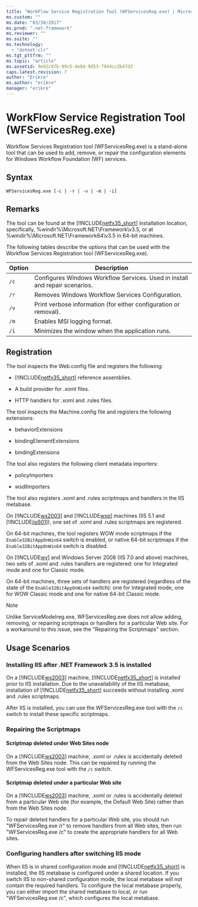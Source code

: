 ```yaml
---
title: "WorkFlow Service Registration Tool (WFServicesReg.exe) | Microsoft Docs"
ms.custom: ""
ms.date: "03/30/2017"
ms.prod: ".net-framework"
ms.reviewer: ""
ms.suite: ""
ms.technology: 
  - "dotnet-clr"
ms.tgt_pltfrm: ""
ms.topic: "article"
ms.assetid: 9e92c87b-99c5-4e8d-9d53-7944cc2b47d3
caps.latest.revision: 7
author: "Erikre"
ms.author: "erikre"
manager: "erikre"
---
```

# WorkFlow Service Registration Tool (WFServicesReg.exe)
Workflow Services Registration tool (WFServicesReg.exe) is a stand-alone tool that can be used to add, remove, or repair the configuration elements for Windows Workflow Foundation (WF) services.  
  
## Syntax  
  
```  
WFServicesReg.exe [-c | -r | -v | -m | -i]  
```  
  
## Remarks  
 The tool can be found at the [!INCLUDE[netfx35_short](../../../includes/netfx35-short-md.md)] installation location, specifically, %windir%\Microsoft.NET\Framework\v3.5, or at %windir%\Microsoft.NET\Framework64\v3.5 in 64-bit machines.  
  
 The following tables describe the options that can be used with the Workflow Services Registration tool (WFServicesReg.exe).  
  
|Option|Description|  
|------------|-----------------|  
|`/c`|Configures Windows Workflow Services. Used in install and repair scenarios.|  
|`/r`|Removes Windows Workflow Services Configuration.|  
|`/v`|Print verbose information (for either configuration or removal).|  
|`/m`|Enables MSI logging format.|  
|`/i`|Minimizes the window when the application runs.|  
  
## Registration  
 The tool inspects the Web.config file and registers the following:  
  
-   [!INCLUDE[netfx35_short](../../../includes/netfx35-short-md.md)] reference assemblies.  
  
-   A build provider for .xoml files.  
  
-   HTTP handlers for .xoml and .rules files.  
  
 The tool inspects the Machine.config file and registers the following extensions:  
  
-   behaviorExtensions  
  
-   bindingElementExtensions  
  
-   bindingExtensions  
  
 The tool also registers the following client metadata importers:  
  
-   policyImporters  
  
-   wsdlImporters  
  
 The tool also registers .xoml and .rules scriptmaps and handlers in the IIS metabase.  
  
 On [!INCLUDE[ws2003](../../../includes/ws2003-md.md)] and [!INCLUDE[wxp](../../../includes/wxp-md.md)] machines (IIS 5.1 and [!INCLUDE[iis601](../../../includes/iis601-md.md)]), one set of .xoml and .rules scriptmaps are registered.  
  
 On 64-bit machines, the tool registers WOW mode scriptmaps if the `Enable32BitAppOnWin64` switch is enabled, or native 64-bit scriptmaps if the `Enable32BitAppOnWin64` switch is disabled.  
  
 On [!INCLUDE[wv](../../../includes/wv-md.md)] and Windows Server 2008 (IIS 7.0 and above) machines, two sets of .xoml and .rules handlers are registered: one for Integrated mode and one for Classic mode.  
  
 On 64-bit machines, three sets of handlers are registered (regardless of the state of the `Enable32BitAppOnWin64` switch): one for Integrated mode, one for WOW Classic mode and one for native 64-bit Classic mode.  
  
> [!NOTE]
>  Unlike ServiceModelreg.exe, WFServicesReg.exe does not allow adding, removing, or repairing scriptmaps or handlers for a particular Web site. For a workaround to this issue, see the "Repairing the Scriptmaps" section.  
  
## Usage Scenarios  
  
### Installing IIS after .NET Framework 3.5 is installed  
 On a [!INCLUDE[ws2003](../../../includes/ws2003-md.md)] machine, [!INCLUDE[netfx35_short](../../../includes/netfx35-short-md.md)] is installed prior to IIS installation. Due to the unavailability of the IIS metabase, installation of [!INCLUDE[netfx35_short](../../../includes/netfx35-short-md.md)] succeeds without installing .xoml and .rules scriptmaps.  
  
 After IIS is installed, you can use the WFServicesReg.exe tool with the `/c` switch to install these specific scriptmaps.  
  
### Repairing the Scriptmaps  
  
#### Scriptmap deleted under Web Sites node  
 On a [!INCLUDE[ws2003](../../../includes/ws2003-md.md)] machine, .xoml or .rules is accidentally deleted from the Web Sites node. This can be repaired by running the WFServicesReg.exe tool with the `/c` switch.  
  
#### Scriptmap deleted under a particular Web site  
 On a [!INCLUDE[ws2003](../../../includes/ws2003-md.md)] machine, .xoml or .rules is accidentally deleted from a particular Web site (for example, the Default Web Site) rather than from the Web Sites node.  
  
 To repair deleted handlers for a particular Web site, you should run "WFServicesReg.exe /r" to remove handlers from all Web sites, then run "WFServicesReg.exe /c" to create the appropriate handlers for all Web sites.  
  
### Configuring handlers after switching IIS mode  
 When IIS is in shared configuration mode and [!INCLUDE[netfx35_short](../../../includes/netfx35-short-md.md)] is installed, the IIS metabase is configured under a shared location. If you switch IIS to non-shared configuration mode, the local metabase will not contain the required handlers. To configure the local metabase properly, you can either import the shared metabase to local, or run "WFServicesReg.exe /c", which configures the local metabase.
